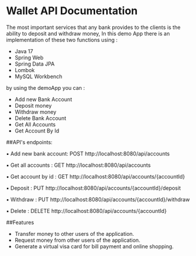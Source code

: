 # Wallet API Documentation


The most important services that any bank provides to the clients is the ability to deposit and withdraw money,
In this demo App there is an implementation of these two functions using :
- Java 17
- Spring Web
- Spring Data JPA
- Lombok
- MySQL Workbench

by using the demoApp you can :
- Add new Bank Account
- Deposit money
- Withdraw money
- Delete Bank Account
- Get All Accounts
- Get Account By Id

##API's endpoints:



▪ Add new bank account: POST http://localhost:8080/api/accounts


▪ Get all accounts    : GET http://localhost:8080/api/accounts


▪ Get account by id   : GET http://localhost:8080/api/accounts/{accountId}



▪ Deposit             : PUT http://localhost:8080/api/accounts/{accountId}/deposit



▪ Withdraw            : PUT http://localhost:8080/api/accounts/{accountId}/withdraw



▪ Delete              : DELETE http://localhost:8080/api/accounts/{accountId}


##Features
* Transfer money to other users of the application.
* Request money from other users of the application.
* Generate a virtual visa card for bill payment and online shopping.

